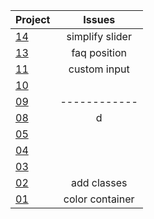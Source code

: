 <!-- prettier-ignore -->
| Project | Issues |
| --------| :-----: |
| [14](https://tsotneforester.github.io/Bitcamp/14_interactive_pricing/) | simplify slider      |
| [13](https://tsotneforester.github.io/Bitcamp/13_faq_accordiong/)      | faq position         |
| [11](https://tsotneforester.github.io/Bitcamp/11_tip_calculator/)      |   custom input       |
| [10](https://tsotneforester.github.io/Bitcamp/11_fylo/)                |                      |
| [09](https://tsotneforester.github.io/Bitcamp/09_four_cards/)          |   ------------       |
| [08](https://tsotneforester.github.io/Bitcamp/08_typemaster/)          |    d                 |
| [05](https://tsotneforester.github.io/Bitcamp/05_skilled_elearning/)   |                      |
| [04](https://tsotneforester.github.io/Bitcamp/04_profile_card/)        |                      |
| [03](https://tsotneforester.github.io/Bitcamp/03_order-summary/)       |                      |
| [02](https://tsotneforester.github.io/Bitcamp/02_nft_preview/)         |  add classes         |
| [01](https://tsotneforester.github.io/Bitcamp/01_qr_code/)             |  color container     |

